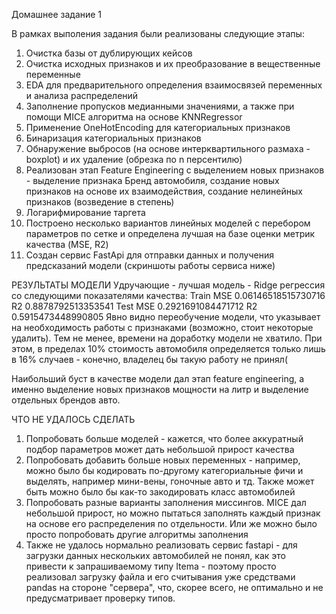 Домашнее задание 1

В рамках выполения задания были реализованы следующие этапы:
1. Очистка базы от дублирующих кейсов
2. Очистка исходных признаков и их преобразование в вещественные переменные
3. EDA для предварительного определения взаимосвязей переменных и анализа распределений
4. Заполнение пропусков медианными значениями, а также при помощи MICE алгоритма на основе KNNRegressor 
5. Применение OneHotEncoding для категориальных признаков
6. Бинаризация категориальных признаков
7. Обнаружение выбросов (на основе интерквартильного размаха - boxplot) и их удаление  (обрезка по n персентилю)
8. Реализован этап Feature Engineering с выделением новых признаков - выделение признака Бренд автомобиля, создание новых признаков на основе их взаимодействия, создание нелинейных признаков (возведение в степень)
9. Логарифмирование таргета
10. Построено несколько вариантов линейных моделей с перебором параметров по сетке и определена лучшая на базе оценки метрик качества (MSE, R2)
11. Создан сервис FastApi для отправки данных и получения предсказаний модели (скриншоты работы сервиса ниже)

РЕЗУЛЬТАТЫ МОДЕЛИ
Удручающие - лучшая модель - Ridge регрессия со следующими показателями качества:
Train
MSE 0.06146518515730716
R2 0.8878792513353541
Test
MSE 0.2921691084471712
R2 0.5915473448990805
Явно видно переобучение модели, что указывает на необходимость работы с признаками (возможно, стоит некоторые удалить). Тем не менее, времени на доработку модели не хватило.
При этом, в пределах 10% стоимость автомобиля определяется только лишь в 16% случаев - конечно, владелец бы такую работу не принял(

Наибольший буст в качестве модели дал этап feature engineering, а именно выделение новых признаков мощности на литр и выделение отдельных брендов авто.

ЧТО НЕ УДАЛОСЬ СДЕЛАТЬ
1. Попробовать больше моделей - кажется, что более аккуратный подбор параметров может дать небольшой прирост качества
2. Попробовать добавить больше новых переменных - например, можно было бы кодировать по-другому категориальные фичи и выделять, например мини-вены, гоночные авто и тд. Также может быть можно было бы как-то закодировать класс автомобилей
3. Попробовать разные варианты заполнения миссингов. MICE дал небольшой прирост, но можно пытаться заполнять каждый признак на основе его распределения по отдельности. Или же можно было просто попробовать другие алгоритмы заполнения
4. Также не удалось нормально реализовать сервис fastapi - для загрузки данных нескольких автомобилей не понял, как это привести к запрашиваемому типу Itemа - поэтому просто реализовал загрузку файла и его считывания уже средствами pandas на стороне "сервера", что, скорее всего, не оптимально и не предусматривает проверку типов.

